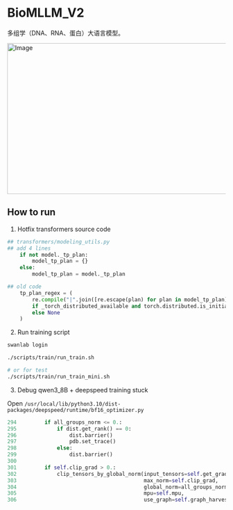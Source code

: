 # BioMLLM_V2
多组学（DNA、RNA、蛋白）大语言模型。

<img width="905" height="347" alt="Image" src="https://github.com/user-attachments/assets/200a556b-20dd-444f-a784-8029dea37f6c" />

## How to run

1. Hotfix transformers source code

```python
## transformers/modeling_utils.py
## add 4 lines 
    if not model._tp_plan:
        model_tp_plan = {}
    else:
        model_tp_plan = model._tp_plan

## old code
    tp_plan_regex = (
        re.compile("|".join([re.escape(plan) for plan in model_tp_plan]))
        if _torch_distributed_available and torch.distributed.is_initialized()
        else None
    )
```

2. Run training script
```bash
swanlab login

./scripts/train/run_train.sh

# or for test
./scripts/train/run_train_mini.sh
```

3. Debug qwen3_8B + deepspeed training stuck

Open `/usr/local/lib/python3.10/dist-packages/deepspeed/runtime/bf16_optimizer.py`

```python
294         if all_groups_norm <= 0.:
295             if dist.get_rank() == 0:
296                 dist.barrier()
297                 pdb.set_trace()
298             else:
299                 dist.barrier()
300
301         if self.clip_grad > 0.:
302             clip_tensors_by_global_norm(input_tensors=self.get_grads_for_norm(for_clipping=True),
303                                         max_norm=self.clip_grad,
304                                         global_norm=all_groups_norm,
305                                         mpu=self.mpu,
306                                         use_graph=self.graph_harvesting)
```


